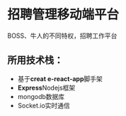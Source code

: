 # 招聘管理移动端平台

BOSS、牛人的不同特权，招聘工作平台
## 所用技术栈：
- 基于**creat e-react-app**脚手架
- **Express**Nodejs框架
- mongodb数据库
- Socket.io实时通信